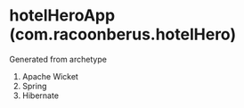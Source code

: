 # hotelHeroApp (com.racoonberus.hotelHero)

Generated from archetype


1. Apache Wicket
2. Spring
3. Hibernate




